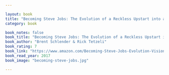 ```yaml
---

layout: book
title: "Becoming Steve Jobs: The Evolution of a Reckless Upstart into a Visionary Leader"
category: book

book_notes: false
book_title: "Becoming Steve Jobs: The Evolution of a Reckless Upstart into a Visionary Leader"
book_author: "Brent Schlender & Rick Tetzeli"
book_rating: 7
book_link: "https://www.amazon.com/Becoming-Steve-Jobs-Evolution-Visionary/dp/0385347421/"
book_read_year: 2017
book_image: "becoming-steve-jobs.jpg"

---
```


